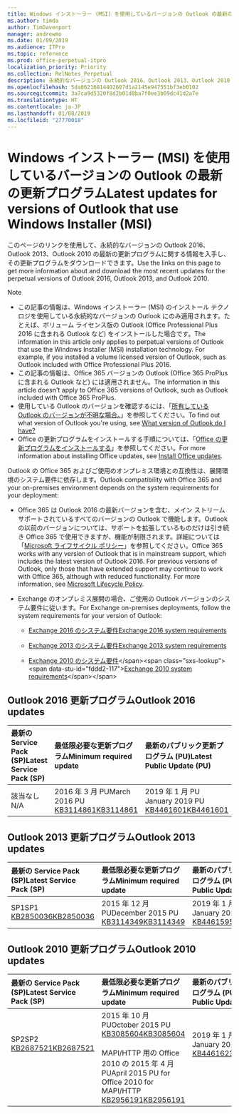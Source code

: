 ```yaml
---
title: Windows インストーラー (MSI) を使用しているバージョンの Outlook の最新の更新プログラム
ms.author: timda
author: TimDavenport
manager: andrewmo
ms.date: 01/09/2019
ms.audience: ITPro
ms.topic: reference
ms.prod: office-perpetual-itpro
localization_priority: Priority
ms.collection: RelNotes_Perpetual
description: 永続的なバージョンの Outlook 2016、Outlook 2013、Outlook 2010 の最新の更新プログラムに関する情報へのリンクを IT 技術者に提供します
ms.openlocfilehash: 5da86216814402607d1a2145e947551bf3eb0102
ms.sourcegitcommit: 3a7ca9d5320f8d2b01d8ba7f0ee3b09dc41d2a7e
ms.translationtype: HT
ms.contentlocale: ja-JP
ms.lasthandoff: 01/08/2019
ms.locfileid: "27770018"
---
```

# <a name="latest-updates-for-versions-of-outlook-that-use-windows-installer-msi"></a><span data-ttu-id="fddd2-103">Windows インストーラー (MSI) を使用しているバージョンの Outlook の最新の更新プログラム</span><span class="sxs-lookup"><span data-stu-id="fddd2-103">Latest updates for versions of Outlook that use Windows Installer (MSI)</span></span>

<span data-ttu-id="fddd2-104">このページのリンクを使用して、永続的なバージョンの Outlook 2016、Outlook 2013、Outlook 2010 の最新の更新プログラムに関する情報を入手し、その更新プログラムをダウンロードできます。</span><span class="sxs-lookup"><span data-stu-id="fddd2-104">Use the links on this page to get more information about and download the most recent updates for the perpetual versions of Outlook 2016, Outlook 2013, and Outlook 2010.</span></span>
  
> [!NOTE]
> - <span data-ttu-id="fddd2-p101">この記事の情報は、Windows インストーラー (MSI) のインストール テクノロジを使用している永続的なバージョンの Outlook にのみ適用されます。たとえば、ボリューム ライセンス版の Outlook (Office Professional Plus 2016 に含まれる Outlook など) をインストールした場合です。</span><span class="sxs-lookup"><span data-stu-id="fddd2-p101">The information in this article only applies to perpetual versions of Outlook that use the Windows Installer (MSI) installation technology. For example, if you installed a volume licensed version of Outlook, such as Outlook included with Office Professional Plus 2016.</span></span>
> - <span data-ttu-id="fddd2-107">この記事の情報は、Office 365 バージョンの Outlook (Office 365 ProPlus に含まれる Outlook など) には適用されません。</span><span class="sxs-lookup"><span data-stu-id="fddd2-107">The information in this article doesn't apply to Office 365 versions of Outlook, such as Outlook included with Office 365 ProPlus.</span></span>
> - <span data-ttu-id="fddd2-108">使用している Outlook のバージョンを確認するには、「[所有している Outlook のバージョンが不明な場合。](https://support.office.com/article/b3a9568c-edb5-42b9-9825-d48d82b2257c)」を参照してください。</span><span class="sxs-lookup"><span data-stu-id="fddd2-108">To find out what version of Outlook you're using, see [What version of Outlook do I have?](https://support.office.com/article/b3a9568c-edb5-42b9-9825-d48d82b2257c)</span></span>
> - <span data-ttu-id="fddd2-109">Office の更新プログラムをインストールする手順については、「[Office の更新プログラムをインストールする](https://support.office.com/article/2ab296f3-7f03-43a2-8e50-46de917611c5)」を参照してください。</span><span class="sxs-lookup"><span data-stu-id="fddd2-109">For more information about installing Office updates, see [Install Office updates](https://support.office.com/article/2ab296f3-7f03-43a2-8e50-46de917611c5).</span></span> 
  
<span data-ttu-id="fddd2-110">Outlook の Office 365 およびご使用のオンプレミス環境との互換性は、展開環境のシステム要件に依存します。</span><span class="sxs-lookup"><span data-stu-id="fddd2-110">Outlook compatibility with Office 365 and your on-premises environment depends on the system requirements for your deployment:</span></span>
  
- <span data-ttu-id="fddd2-p102">Office 365 は Outlook 2016 の最新バージョンを含む、メイン ストリーム サポートされているすべてのバージョンの Outlook で機能します。Outlook の以前のバージョンについては、サポートを拡張しているものだけは引き続き Office 365 で使用できますが、機能が制限されます。詳細については「[Microsoft ライフサイクル ポリシー](https://support.microsoft.com/lifecycle)」を参照してください。</span><span class="sxs-lookup"><span data-stu-id="fddd2-p102">Office 365 works with any version of Outlook that is in mainstream support, which includes the latest version of Outlook 2016. For previous versions of Outlook, only those that have extended support may continue to work with Office 365, although with reduced functionality. For more information, see [Microsoft Lifecycle Policy](https://support.microsoft.com/lifecycle).</span></span>
    
- <span data-ttu-id="fddd2-114">Exchange のオンプレミス展開の場合、ご使用の Outlook バージョンのシステム要件に従います。</span><span class="sxs-lookup"><span data-stu-id="fddd2-114">For Exchange on-premises deployments, follow the system requirements for your version of Outlook:</span></span>
    
  - [<span data-ttu-id="fddd2-115">Exchange 2016 のシステム要件</span><span class="sxs-lookup"><span data-stu-id="fddd2-115">Exchange 2016 system requirements</span></span>](https://docs.microsoft.com/Exchange/plan-and-deploy/system-requirements)
    
  - [<span data-ttu-id="fddd2-116">Exchange 2013 のシステム要件</span><span class="sxs-lookup"><span data-stu-id="fddd2-116">Exchange 2013 system requirements</span></span>](https://docs.microsoft.com/exchange/exchange-2013-system-requirements-exchange-2013-help)
    
  - <span data-ttu-id="fddd2-117">[Exchange 2010 のシステム要件](https://docs.microsoft.com/previous-versions/office/exchange-server-2010/aa996719(v=exchg.141))</span><span class="sxs-lookup"><span data-stu-id="fddd2-117">[Exchange 2010 system requirements](https://docs.microsoft.com/previous-versions/office/exchange-server-2010/aa996719(v=exchg.141))</span></span>

   
## <a name="outlook-2016-updates"></a><span data-ttu-id="fddd2-118">Outlook 2016 更新プログラム</span><span class="sxs-lookup"><span data-stu-id="fddd2-118">Outlook 2016 updates</span></span>

|<span data-ttu-id="fddd2-119">**最新の Service Pack (SP)**</span><span class="sxs-lookup"><span data-stu-id="fddd2-119">**Latest Service Pack (SP)**</span></span>|<span data-ttu-id="fddd2-120">**最低限必要な更新プログラム**</span><span class="sxs-lookup"><span data-stu-id="fddd2-120">**Minimum required update**</span></span>|<span data-ttu-id="fddd2-121">**最新のパブリック更新プログラム (PU)**</span><span class="sxs-lookup"><span data-stu-id="fddd2-121">**Latest Public Update (PU)**</span></span>|
|:-----|:-----|:-----|
|<span data-ttu-id="fddd2-122">該当なし</span><span class="sxs-lookup"><span data-stu-id="fddd2-122">N/A</span></span>  <br/> |<span data-ttu-id="fddd2-123">2016 年 3 月 PU</span><span class="sxs-lookup"><span data-stu-id="fddd2-123">March 2016 PU</span></span> <br/>[<span data-ttu-id="fddd2-124">KB3114861</span><span class="sxs-lookup"><span data-stu-id="fddd2-124">KB3114861</span></span>](https://support.microsoft.com/help/3114861) <br/> |<span data-ttu-id="fddd2-125">2019 年 1 月 PU </span><span class="sxs-lookup"><span data-stu-id="fddd2-125">January 2019 PU</span></span> <br/>[<span data-ttu-id="fddd2-126">KB4461601</span><span class="sxs-lookup"><span data-stu-id="fddd2-126">KB4461601</span></span>](https://support.microsoft.com/help/4461601) 

## <a name="outlook-2013-updates"></a><span data-ttu-id="fddd2-127">Outlook 2013 更新プログラム</span><span class="sxs-lookup"><span data-stu-id="fddd2-127">Outlook 2013 updates</span></span>

|<span data-ttu-id="fddd2-128">**最新の Service Pack (SP)**</span><span class="sxs-lookup"><span data-stu-id="fddd2-128">**Latest Service Pack (SP)**</span></span>|<span data-ttu-id="fddd2-129">**最低限必要な更新プログラム**</span><span class="sxs-lookup"><span data-stu-id="fddd2-129">**Minimum required update**</span></span>|<span data-ttu-id="fddd2-130">**最新のパブリック更新プログラム (PU)**</span><span class="sxs-lookup"><span data-stu-id="fddd2-130">**Latest Public Update (PU)**</span></span>|
|:-----|:-----|:-----|
|<span data-ttu-id="fddd2-131">SP1</span><span class="sxs-lookup"><span data-stu-id="fddd2-131">SP1</span></span>  <br/>[<span data-ttu-id="fddd2-132">KB2850036</span><span class="sxs-lookup"><span data-stu-id="fddd2-132">KB2850036</span></span>](https://go.microsoft.com/fwlink/p/?LinkId=512538) <br/> |<span data-ttu-id="fddd2-133">2015 年 12 月 PU</span><span class="sxs-lookup"><span data-stu-id="fddd2-133">December 2015 PU</span></span> <br/>[<span data-ttu-id="fddd2-134">KB3114349</span><span class="sxs-lookup"><span data-stu-id="fddd2-134">KB3114349</span></span>](https://support.microsoft.com/kb/3114349) <br/> |<span data-ttu-id="fddd2-135">2019 年 1 月 PU </span><span class="sxs-lookup"><span data-stu-id="fddd2-135">January 2019 PU</span></span> <br/>[<span data-ttu-id="fddd2-136">KB4461595</span><span class="sxs-lookup"><span data-stu-id="fddd2-136">KB4461595</span></span>](https://support.microsoft.com/help/4461595)  |
   
## <a name="outlook-2010-updates"></a><span data-ttu-id="fddd2-137">Outlook 2010 更新プログラム</span><span class="sxs-lookup"><span data-stu-id="fddd2-137">Outlook 2010 updates</span></span>

|<span data-ttu-id="fddd2-138">**最新の Service Pack (SP)**</span><span class="sxs-lookup"><span data-stu-id="fddd2-138">**Latest Service Pack (SP)**</span></span>|<span data-ttu-id="fddd2-139">**最低限必要な更新プログラム**</span><span class="sxs-lookup"><span data-stu-id="fddd2-139">**Minimum required update**</span></span>|<span data-ttu-id="fddd2-140">**最新のパブリック更新プログラム (PU)**</span><span class="sxs-lookup"><span data-stu-id="fddd2-140">**Latest Public Update (PU)**</span></span>|
|:-----|:-----|:-----|
|<span data-ttu-id="fddd2-141">SP2</span><span class="sxs-lookup"><span data-stu-id="fddd2-141">SP2</span></span> <br/>[<span data-ttu-id="fddd2-142">KB2687521</span><span class="sxs-lookup"><span data-stu-id="fddd2-142">KB2687521</span></span>](https://go.microsoft.com/fwlink/p/?LinkId=512542) <br><br><br><br/> |<span data-ttu-id="fddd2-143">2015 年 10 月 PU</span><span class="sxs-lookup"><span data-stu-id="fddd2-143">October 2015 PU</span></span> <br/> [<span data-ttu-id="fddd2-144">KB3085604</span><span class="sxs-lookup"><span data-stu-id="fddd2-144">KB3085604</span></span>](https://support.microsoft.com/kb/3085604) <br/><br/>  <span data-ttu-id="fddd2-145">MAPI/HTTP 用の Office 2010 の 2015 年 4 月 PU</span><span class="sxs-lookup"><span data-stu-id="fddd2-145">April 2015 PU for Office 2010 for MAPI/HTTP</span></span> <br/> [<span data-ttu-id="fddd2-146">KB2956191</span><span class="sxs-lookup"><span data-stu-id="fddd2-146">KB2956191</span></span>](https://support.microsoft.com/ja-JP/help/2956191/april-14-2015-update-for-office-2010-kb2956191) <br/> |<span data-ttu-id="fddd2-147">2019 年 1 月 PU </span><span class="sxs-lookup"><span data-stu-id="fddd2-147">January 2019 PU</span></span> <br/>[<span data-ttu-id="fddd2-148">KB4461623</span><span class="sxs-lookup"><span data-stu-id="fddd2-148">KB4461623</span></span>](https://support.microsoft.com/help/4461623) <br><br><br><br/>|
   

